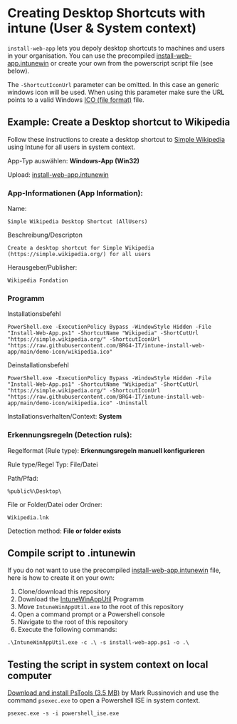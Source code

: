 # Creating Desktop Shortcuts with intune (User & System context)

`install-web-app` lets you depoly desktop shortcuts to machines and users in your organisation. You can use the precompiled [install-web-app.intunewin](./install-web-app.intunewin?raw=true) or create your own from the powerscript script file (see below). 

The `-ShortcutIconUrl` parameter can be omitted. In this case an generic windows icon will be used. When using this parameter make sure the URL points to a valid Windows [ICO (file format)](https://en.wikipedia.org/wiki/ICO_(file_format)) file.


## Example: Create a Desktop shortcut to Wikipedia

Follow these instructions to create a desktop shortcut to [Simple Wikipedia](https://simple.wikipedia.org/) using Intune for all users in system context.


App-Typ auswählen: __Windows-App (Win32)__

Upload: [install-web-app.intunewin](./install-web-app.intunewin?raw=true)


### App-Informationen (App Information):

Name:

```
Simple Wikipedia Desktop Shortcut (AllUsers)
```

Beschreibung/Descripton

```
Create a desktop shortcut for Simple Wikipedia (https://simple.wikipedia.org/) for all users
```

Herausgeber/Publisher:

```
Wikipedia Fondation
```

### Programm 

Installationsbefehl

```
PowerShell.exe -ExecutionPolicy Bypass -WindowStyle Hidden -File "Install-Web-App.ps1" -ShortcutName "Wikipedia" -ShortCutUrl "https://simple.wikipedia.org/" -ShortcutIconUrl "https://raw.githubusercontent.com/BRG4-IT/intune-install-web-app/main/demo-icon/wikipedia.ico"
```

Deinstallationsbefehl

```
PowerShell.exe -ExecutionPolicy Bypass -WindowStyle Hidden -File "Install-Web-App.ps1" -ShortcutName "Wikipedia" -ShortCutUrl "https://simple.wikipedia.org/" -ShortcutIconUrl "https://raw.githubusercontent.com/BRG4-IT/intune-install-web-app/main/demo-icon/wikipedia.ico" -Uninstall
```

Installationsverhalten/Context: __System__


### Erkennungsregeln (Detection ruls):

Regelformat (Rule type): __Erkennungsregeln manuell konfigurieren__

Rule type/Regel Typ: File/Datei

Path/Pfad:

```
%public%\Desktop\
```

File or Folder/Datei oder Ordner: 

```
Wikipedia.lnk
```

Detection method: __File or folder exists__


## Compile script to .intunewin

If you do not want to use the precompiled [install-web-app.intunewin](./install-web-app.intunewin?raw=true) file, here is how to create it on your own:

1. Clone/download this repository
2. Download the [IntuneWinAppUtil](https://github.com/Microsoft/Microsoft-Win32-Content-Prep-Tool) Programm
3. Move `IntuneWinAppUtil.exe` to the root of this repository
4. Open a command prompt or a Powershell console
5. Navigate to the root of this repository
6. Execute the following commands:

```
.\IntuneWinAppUtil.exe -c .\ -s install-web-app.ps1 -o .\
```

## Testing the script in system context on local computer

[Download and install PsTools (3.5 MB)](https://docs.microsoft.com/en-us/sysinternals/downloads/psexec) by Mark Russinovich and use the command `psexec.exe` to open a Powershell ISE in system context.

```
psexec.exe -s -i powershell_ise.exe
```




